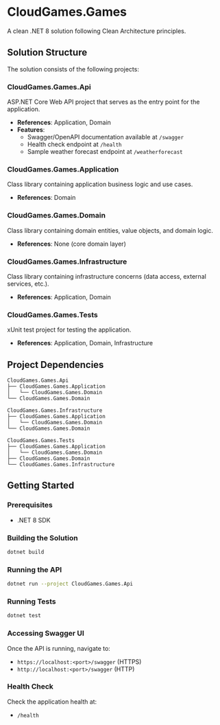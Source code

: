 # CloudGames.Games

A clean .NET 8 solution following Clean Architecture principles.

## Solution Structure

The solution consists of the following projects:

### CloudGames.Games.Api
ASP.NET Core Web API project that serves as the entry point for the application.
- **References**: Application, Domain
- **Features**:
  - Swagger/OpenAPI documentation available at `/swagger`
  - Health check endpoint at `/health`
  - Sample weather forecast endpoint at `/weatherforecast`

### CloudGames.Games.Application
Class library containing application business logic and use cases.
- **References**: Domain

### CloudGames.Games.Domain
Class library containing domain entities, value objects, and domain logic.
- **References**: None (core domain layer)

### CloudGames.Games.Infrastructure
Class library containing infrastructure concerns (data access, external services, etc.).
- **References**: Application, Domain

### CloudGames.Games.Tests
xUnit test project for testing the application.
- **References**: Application, Domain, Infrastructure

## Project Dependencies

```
CloudGames.Games.Api
├── CloudGames.Games.Application
│   └── CloudGames.Games.Domain
└── CloudGames.Games.Domain

CloudGames.Games.Infrastructure
├── CloudGames.Games.Application
│   └── CloudGames.Games.Domain
└── CloudGames.Games.Domain

CloudGames.Games.Tests
├── CloudGames.Games.Application
│   └── CloudGames.Games.Domain
├── CloudGames.Games.Domain
└── CloudGames.Games.Infrastructure
```

## Getting Started

### Prerequisites
- .NET 8 SDK

### Building the Solution
```bash
dotnet build
```

### Running the API
```bash
dotnet run --project CloudGames.Games.Api
```

### Running Tests
```bash
dotnet test
```

### Accessing Swagger UI
Once the API is running, navigate to:
- `https://localhost:<port>/swagger` (HTTPS)
- `http://localhost:<port>/swagger` (HTTP)

### Health Check
Check the application health at:
- `/health`
